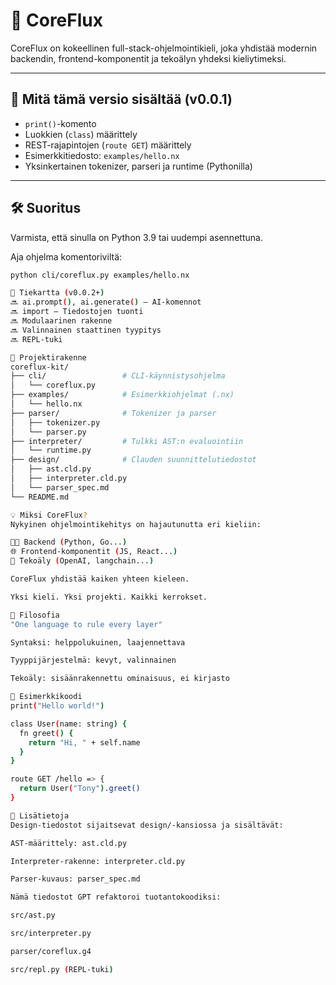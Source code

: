 # 🚀 CoreFlux

CoreFlux on kokeellinen full-stack-ohjelmointikieli, joka yhdistää modernin backendin, frontend-komponentit ja tekoälyn yhdeksi kieliytimeksi.

---

## 🔧 Mitä tämä versio sisältää (v0.0.1)

- `print()`-komento
- Luokkien (`class`) määrittely
- REST-rajapintojen (`route GET`) määrittely
- Esimerkkitiedosto: `examples/hello.nx`
- Yksinkertainen tokenizer, parseri ja runtime (Pythonilla)

---

## 🛠️ Suoritus

Varmista, että sinulla on Python 3.9 tai uudempi asennettuna.

Aja ohjelma komentoriviltä:

```bash
python cli/coreflux.py examples/hello.nx

🧭 Tiekartta (v0.0.2+)
🔜 ai.prompt(), ai.generate() – AI-komennot
🔜 import – Tiedostojen tuonti
🔜 Modulaarinen rakenne
🔜 Valinnainen staattinen tyypitys
🔜 REPL-tuki

📁 Projektirakenne
coreflux-kit/
├── cli/                 # CLI-käynnistysohjelma
│   └── coreflux.py
├── examples/            # Esimerkkiohjelmat (.nx)
│   └── hello.nx
├── parser/              # Tokenizer ja parser
│   ├── tokenizer.py
│   └── parser.py
├── interpreter/         # Tulkki AST:n evaluointiin
│   └── runtime.py
├── design/              # Clauden suunnittelutiedostot
│   ├── ast.cld.py
│   ├── interpreter.cld.py
│   └── parser_spec.md
└── README.md

💡 Miksi CoreFlux?
Nykyinen ohjelmointikehitys on hajautunutta eri kieliin:

👨‍💻 Backend (Python, Go...)
🌐 Frontend-komponentit (JS, React...)
🤖 Tekoäly (OpenAI, langchain...)

CoreFlux yhdistää kaiken yhteen kieleen.

Yksi kieli. Yksi projekti. Kaikki kerrokset.

🧠 Filosofia
"One language to rule every layer"

Syntaksi: helppolukuinen, laajennettava

Tyyppijärjestelmä: kevyt, valinnainen

Tekoäly: sisäänrakennettu ominaisuus, ei kirjasto

🧪 Esimerkkikoodi
print("Hello world!")

class User(name: string) {
  fn greet() {
    return "Hi, " + self.name
  }
}

route GET /hello => {
  return User("Tony").greet()
}

🧩 Lisätietoja
Design-tiedostot sijaitsevat design/-kansiossa ja sisältävät:

AST-määrittely: ast.cld.py

Interpreter-rakenne: interpreter.cld.py

Parser-kuvaus: parser_spec.md

Nämä tiedostot GPT refaktoroi tuotantokoodiksi:

src/ast.py

src/interpreter.py

parser/coreflux.g4

src/repl.py (REPL-tuki)

